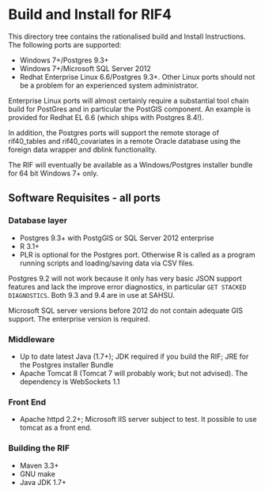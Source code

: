 # Build and Install for RIF4

This directory tree contains the rationalised build and Install Instructions. The following ports are supported:

* Windows 7+/Postgres 9.3+
* Windows 7+/Microsoft SQL Server 2012
* Redhat Enterprise Linux 6.6/Postgres 9.3+. Other Linux ports should not be a problem for an experienced system administrator. 

Enterprise Linux ports will almost certainly require a substantial tool chain build for PostGres and in particular the PostGIS component. 
An example is provided for Redhat EL 6.6 (which ships with Postgres 8.4!).

In addition, the Postgres ports will support the remote storage of rif40_tables and rif40_covariates in a remote Oracle database using the 
foreign data wrapper and dblink functionality.

The RIF will eventually be available as a Windows/Postgres installer bundle for 64 bit Windows 7+ only.

## Software Requisites - all ports

### Database layer

* Postgres 9.3+ with PostgGIS or SQL Server 2012 enterprise
* R 3.1+
* PLR is optional for the Postgres port. Otherwise R is called as a program running scripts and loading/saving data via CSV files.

Postgres 9.2 will not work because it only has very basic JSON support features and lack the improve error diagnostics, in 
particular ```GET STACKED DIAGNOSTICS```. Both 9.3 and 9.4 are in use at SAHSU.

Microsoft SQL server versions before 2012 do not contain adequate GIS support. The enterprise version is required.

### Middleware

* Up to date latest Java (1.7+); JDK required if you build the RIF; JRE for the Postgres installer Bundle
* Apache Tomcat 8 (Tomcat 7 will probably work; but not advised). The dependency is WebSockets 1.1

### Front End

* Apache httpd 2.2+; Microsoft IIS server subject to test. It possible to use tomcat as a front end.

### Building the RIF

* Maven 3.3+ 
* GNU make 
* Java JDK 1.7+